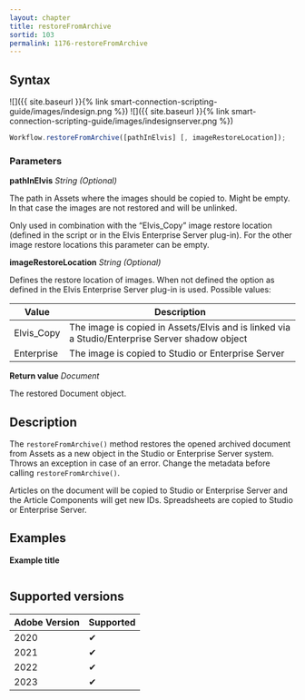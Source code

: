 ```yaml
---
layout: chapter
title: restoreFromArchive
sortid: 103
permalink: 1176-restoreFromArchive
---
```


## Syntax

![]({{ site.baseurl }}{% link smart-connection-scripting-guide/images/indesign.png %}) ![]({{ site.baseurl }}{% link smart-connection-scripting-guide/images/indesignserver.png %})

```javascript
Workflow.restoreFromArchive([pathInElvis] [, imageRestoreLocation]);
```

### Parameters

**pathInElvis** _String (Optional)_

The path in Assets where the images should be copied to. Might be empty. In that case the images are not restored and will be unlinked.

Only used in combination with the “Elvis_Copy” image restore location (defined in the script or in the Elvis Enterprise Server plug-in). For the other image restore locations this parameter can be empty.

**imageRestoreLocation** _String (Optional)_

Defines the restore location of images. When not defined the option as defined in the Elvis Enterprise Server plug-in is used. Possible values:

| Value      | Description                                                                                    |
| ---------- | ---------------------------------------------------------------------------------------------- |
| Elvis_Copy | The image is copied in Assets/Elvis and is linked via a Studio/Enterprise Server shadow object |
| Enterprise | The image is copied to Studio or Enterprise Server                                             |

**Return value** _Document_

The restored Document object.

## Description

The `restoreFromArchive()` method restores the opened archived document from Assets as a new object in the Studio or Enterprise Server system. Throws an exception in case of an error. Change the metadata before calling `restoreFromArchive()`.

Articles on the document will be copied to Studio or Enterprise Server and the Article Components will get new IDs. Spreadsheets are copied to Studio or Enterprise Server.

## Examples

**Example title**

```javascript

```

## Supported versions

| Adobe Version | Supported |
| ------------- | --------- |
| 2020          | ✔         |
| 2021          | ✔         |
| 2022          | ✔         |
| 2023          | ✔         |
